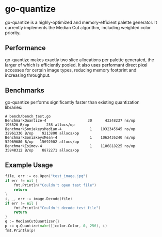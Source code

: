 # go-quantize
go-quantize is a highly-optimized and memory-efficient palette generator. It currently implements the Median Cut algorithm, including weighted color priority.

## Performance
go-quantize makes exactly two slice allocations per palette generated, the larger of which is efficiently pooled. It also uses performant direct pixel accesses for certain image types, reducing memory footprint and increasing throughput.

## Benchmarks
go-quantize performs significantly faster than existing quantization libraries:

```
# bench/bench_test.go
BenchmarkQuantize-4          	      30	  43248237 ns/op	  195526 B/op	     258 allocs/op
BenchmarkSoniakeysMedian-4   	       1	1032345645 ns/op	32961336 B/op	 9213800 allocs/op
BenchmarkSoniakeysMean-4     	       1	1062436240 ns/op	52969680 B/op	15692002 allocs/op
BenchmarkEsimov-4            	       1	1186818225 ns/op	35848312 B/op	 8872271 allocs/op
```

## Example Usage
```go
file, err := os.Open("test_image.jpg")
if err != nil {
    fmt.Println("Couldn't open test file")
    return
}
i, _, err := image.Decode(file)
if err != nil {
    fmt.Println("Couldn't decode test file")
    return
}
q := MedianCutQuantizer{}
p := q.Quantize(make([]color.Color, 0, 256), i)
fmt.Println(p)
```
